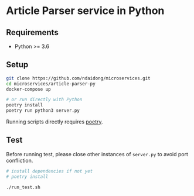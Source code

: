 # Article Parser service in Python

## Requirements

- Python >= 3.6

## Setup

```bash
git clone https://github.com/ndaidong/microservices.git
cd microservices/article-parser-py
docker-compose up

# or run directly with Python
poetry install
poetry run python3 server.py
```

Running scripts directly requires [poetry](https://python-poetry.org/).

## Test

Before running test, please close other instances of `server.py` to avoid port confliction.
```bash
# install dependencies if not yet
# poetry install

./run_test.sh
```
